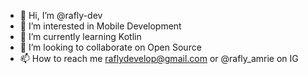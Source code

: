 - 👋 Hi, I’m @rafly-dev
- 👀 I’m interested in Mobile Development
- 🌱 I’m currently learning Kotlin
- 💞️ I’m looking to collaborate on Open Source
- 📫 How to reach me raflydevelop@gmail.com or @rafly_amrie on IG

<!---
rafly-dev/rafly-dev is a ✨ special ✨ repository because its `README.md` (this file) appears on your GitHub profile.
You can click the Preview link to take a look at your changes.
--->
